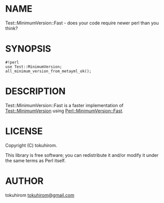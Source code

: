 # NAME

Test::MinimumVersion::Fast - does your code require newer perl than you think?

# SYNOPSIS

    #!perl
    use Test::MinimumVersion;
    all_minimum_version_from_metayml_ok();

# DESCRIPTION

Test::MinimumVersion::Fast is a faster implementation of [Test::MinimumVersion](https://metacpan.org/pod/Test::MinimumVersion) using [Perl::MinimumVersion::Fast](https://metacpan.org/pod/Perl::MinimumVersion::Fast).

# LICENSE

Copyright (C) tokuhirom.

This library is free software; you can redistribute it and/or modify
it under the same terms as Perl itself.

# AUTHOR

tokuhirom <tokuhirom@gmail.com>
